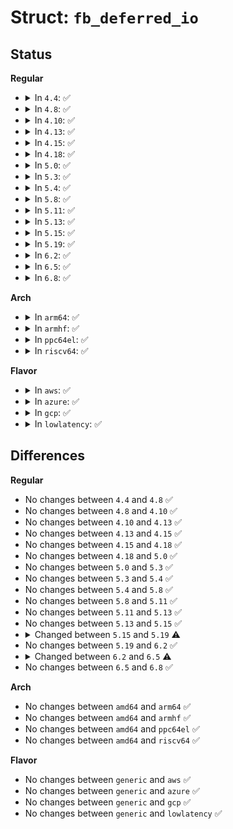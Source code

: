 # Struct: <code>fb_deferred_io</code>

## Status
<b>Regular</b>
<ul>
<li>
<details>
<summary>In <code>4.4</code>: ✅</summary>

```c
struct fb_deferred_io {
    long unsigned int delay;
    struct mutex lock;
    struct list_head pagelist;
    void (*first_io)(struct fb_info *);
    void (*deferred_io)(struct fb_info *, struct list_head *);
};
```
</details>
</li>
<li>
<details>
<summary>In <code>4.8</code>: ✅</summary>

```c
struct fb_deferred_io {
    long unsigned int delay;
    struct mutex lock;
    struct list_head pagelist;
    void (*first_io)(struct fb_info *);
    void (*deferred_io)(struct fb_info *, struct list_head *);
};
```
</details>
</li>
<li>
<details>
<summary>In <code>4.10</code>: ✅</summary>

```c
struct fb_deferred_io {
    long unsigned int delay;
    struct mutex lock;
    struct list_head pagelist;
    void (*first_io)(struct fb_info *);
    void (*deferred_io)(struct fb_info *, struct list_head *);
};
```
</details>
</li>
<li>
<details>
<summary>In <code>4.13</code>: ✅</summary>

```c
struct fb_deferred_io {
    long unsigned int delay;
    struct mutex lock;
    struct list_head pagelist;
    void (*first_io)(struct fb_info *);
    void (*deferred_io)(struct fb_info *, struct list_head *);
};
```
</details>
</li>
<li>
<details>
<summary>In <code>4.15</code>: ✅</summary>

```c
struct fb_deferred_io {
    long unsigned int delay;
    struct mutex lock;
    struct list_head pagelist;
    void (*first_io)(struct fb_info *);
    void (*deferred_io)(struct fb_info *, struct list_head *);
};
```
</details>
</li>
<li>
<details>
<summary>In <code>4.18</code>: ✅</summary>

```c
struct fb_deferred_io {
    long unsigned int delay;
    struct mutex lock;
    struct list_head pagelist;
    void (*first_io)(struct fb_info *);
    void (*deferred_io)(struct fb_info *, struct list_head *);
};
```
</details>
</li>
<li>
<details>
<summary>In <code>5.0</code>: ✅</summary>

```c
struct fb_deferred_io {
    long unsigned int delay;
    struct mutex lock;
    struct list_head pagelist;
    void (*first_io)(struct fb_info *);
    void (*deferred_io)(struct fb_info *, struct list_head *);
};
```
</details>
</li>
<li>
<details>
<summary>In <code>5.3</code>: ✅</summary>

```c
struct fb_deferred_io {
    long unsigned int delay;
    struct mutex lock;
    struct list_head pagelist;
    void (*first_io)(struct fb_info *);
    void (*deferred_io)(struct fb_info *, struct list_head *);
};
```
</details>
</li>
<li>
<details>
<summary>In <code>5.4</code>: ✅</summary>

```c
struct fb_deferred_io {
    long unsigned int delay;
    struct mutex lock;
    struct list_head pagelist;
    void (*first_io)(struct fb_info *);
    void (*deferred_io)(struct fb_info *, struct list_head *);
};
```
</details>
</li>
<li>
<details>
<summary>In <code>5.8</code>: ✅</summary>

```c
struct fb_deferred_io {
    long unsigned int delay;
    struct mutex lock;
    struct list_head pagelist;
    void (*first_io)(struct fb_info *);
    void (*deferred_io)(struct fb_info *, struct list_head *);
};
```
</details>
</li>
<li>
<details>
<summary>In <code>5.11</code>: ✅</summary>

```c
struct fb_deferred_io {
    long unsigned int delay;
    struct mutex lock;
    struct list_head pagelist;
    void (*first_io)(struct fb_info *);
    void (*deferred_io)(struct fb_info *, struct list_head *);
};
```
</details>
</li>
<li>
<details>
<summary>In <code>5.13</code>: ✅</summary>

```c
struct fb_deferred_io {
    long unsigned int delay;
    struct mutex lock;
    struct list_head pagelist;
    void (*first_io)(struct fb_info *);
    void (*deferred_io)(struct fb_info *, struct list_head *);
};
```
</details>
</li>
<li>
<details>
<summary>In <code>5.15</code>: ✅</summary>

```c
struct fb_deferred_io {
    long unsigned int delay;
    struct mutex lock;
    struct list_head pagelist;
    void (*first_io)(struct fb_info *);
    void (*deferred_io)(struct fb_info *, struct list_head *);
};
```
</details>
</li>
<li>
<details>
<summary>In <code>5.19</code>: ✅</summary>

```c
struct fb_deferred_io {
    long unsigned int delay;
    bool sort_pagereflist;
    struct mutex lock;
    struct list_head pagereflist;
    void (*first_io)(struct fb_info *);
    void (*deferred_io)(struct fb_info *, struct list_head *);
};
```
</details>
</li>
<li>
<details>
<summary>In <code>6.2</code>: ✅</summary>

```c
struct fb_deferred_io {
    long unsigned int delay;
    bool sort_pagereflist;
    struct mutex lock;
    struct list_head pagereflist;
    void (*first_io)(struct fb_info *);
    void (*deferred_io)(struct fb_info *, struct list_head *);
};
```
</details>
</li>
<li>
<details>
<summary>In <code>6.5</code>: ✅</summary>

```c
struct fb_deferred_io {
    long unsigned int delay;
    bool sort_pagereflist;
    int open_count;
    struct mutex lock;
    struct list_head pagereflist;
    void (*deferred_io)(struct fb_info *, struct list_head *);
};
```
</details>
</li>
<li>
<details>
<summary>In <code>6.8</code>: ✅</summary>

```c
struct fb_deferred_io {
    long unsigned int delay;
    bool sort_pagereflist;
    int open_count;
    struct mutex lock;
    struct list_head pagereflist;
    void (*deferred_io)(struct fb_info *, struct list_head *);
};
```
</details>
</li>
</ul>
<b>Arch</b>
<ul>
<li>
<details>
<summary>In <code>arm64</code>: ✅</summary>

```c
struct fb_deferred_io {
    long unsigned int delay;
    struct mutex lock;
    struct list_head pagelist;
    void (*first_io)(struct fb_info *);
    void (*deferred_io)(struct fb_info *, struct list_head *);
};
```
</details>
</li>
<li>
<details>
<summary>In <code>armhf</code>: ✅</summary>

```c
struct fb_deferred_io {
    long unsigned int delay;
    struct mutex lock;
    struct list_head pagelist;
    void (*first_io)(struct fb_info *);
    void (*deferred_io)(struct fb_info *, struct list_head *);
};
```
</details>
</li>
<li>
<details>
<summary>In <code>ppc64el</code>: ✅</summary>

```c
struct fb_deferred_io {
    long unsigned int delay;
    struct mutex lock;
    struct list_head pagelist;
    void (*first_io)(struct fb_info *);
    void (*deferred_io)(struct fb_info *, struct list_head *);
};
```
</details>
</li>
<li>
<details>
<summary>In <code>riscv64</code>: ✅</summary>

```c
struct fb_deferred_io {
    long unsigned int delay;
    struct mutex lock;
    struct list_head pagelist;
    void (*first_io)(struct fb_info *);
    void (*deferred_io)(struct fb_info *, struct list_head *);
};
```
</details>
</li>
</ul>
<b>Flavor</b>
<ul>
<li>
<details>
<summary>In <code>aws</code>: ✅</summary>

```c
struct fb_deferred_io {
    long unsigned int delay;
    struct mutex lock;
    struct list_head pagelist;
    void (*first_io)(struct fb_info *);
    void (*deferred_io)(struct fb_info *, struct list_head *);
};
```
</details>
</li>
<li>
<details>
<summary>In <code>azure</code>: ✅</summary>

```c
struct fb_deferred_io {
    long unsigned int delay;
    struct mutex lock;
    struct list_head pagelist;
    void (*first_io)(struct fb_info *);
    void (*deferred_io)(struct fb_info *, struct list_head *);
};
```
</details>
</li>
<li>
<details>
<summary>In <code>gcp</code>: ✅</summary>

```c
struct fb_deferred_io {
    long unsigned int delay;
    struct mutex lock;
    struct list_head pagelist;
    void (*first_io)(struct fb_info *);
    void (*deferred_io)(struct fb_info *, struct list_head *);
};
```
</details>
</li>
<li>
<details>
<summary>In <code>lowlatency</code>: ✅</summary>

```c
struct fb_deferred_io {
    long unsigned int delay;
    struct mutex lock;
    struct list_head pagelist;
    void (*first_io)(struct fb_info *);
    void (*deferred_io)(struct fb_info *, struct list_head *);
};
```
</details>
</li>
</ul>

## Differences
<b>Regular</b>
<ul>
<li>
No changes between <code>4.4</code> and <code>4.8</code> ✅
</li>
<li>
No changes between <code>4.8</code> and <code>4.10</code> ✅
</li>
<li>
No changes between <code>4.10</code> and <code>4.13</code> ✅
</li>
<li>
No changes between <code>4.13</code> and <code>4.15</code> ✅
</li>
<li>
No changes between <code>4.15</code> and <code>4.18</code> ✅
</li>
<li>
No changes between <code>4.18</code> and <code>5.0</code> ✅
</li>
<li>
No changes between <code>5.0</code> and <code>5.3</code> ✅
</li>
<li>
No changes between <code>5.3</code> and <code>5.4</code> ✅
</li>
<li>
No changes between <code>5.4</code> and <code>5.8</code> ✅
</li>
<li>
No changes between <code>5.8</code> and <code>5.11</code> ✅
</li>
<li>
No changes between <code>5.11</code> and <code>5.13</code> ✅
</li>
<li>
No changes between <code>5.13</code> and <code>5.15</code> ✅
</li>
<li>
<details>
<summary>Changed between <code>5.15</code> and <code>5.19</code> ⚠️</summary>
<ul>
<li>
<b>Field added. </b>
<code>bool sort_pagereflist</code>
</li>
<li>
<b>Field added. </b>
<code>struct list_head pagereflist</code>
</li>
<li>
<b>Field removed. </b>
<code>struct list_head pagelist</code>
</li>
</ul>
</details>
</li>
<li>
No changes between <code>5.19</code> and <code>6.2</code> ✅
</li>
<li>
<details>
<summary>Changed between <code>6.2</code> and <code>6.5</code> ⚠️</summary>
<ul>
<li>
<b>Field added. </b>
<code>int open_count</code>
</li>
<li>
<b>Field removed. </b>
<code>void (*first_io)(struct fb_info *)</code>
</li>
</ul>
</details>
</li>
<li>
No changes between <code>6.5</code> and <code>6.8</code> ✅
</li>
</ul>
<b>Arch</b>
<ul>
<li>
No changes between <code>amd64</code> and <code>arm64</code> ✅
</li>
<li>
No changes between <code>amd64</code> and <code>armhf</code> ✅
</li>
<li>
No changes between <code>amd64</code> and <code>ppc64el</code> ✅
</li>
<li>
No changes between <code>amd64</code> and <code>riscv64</code> ✅
</li>
</ul>
<b>Flavor</b>
<ul>
<li>
No changes between <code>generic</code> and <code>aws</code> ✅
</li>
<li>
No changes between <code>generic</code> and <code>azure</code> ✅
</li>
<li>
No changes between <code>generic</code> and <code>gcp</code> ✅
</li>
<li>
No changes between <code>generic</code> and <code>lowlatency</code> ✅
</li>
</ul>
